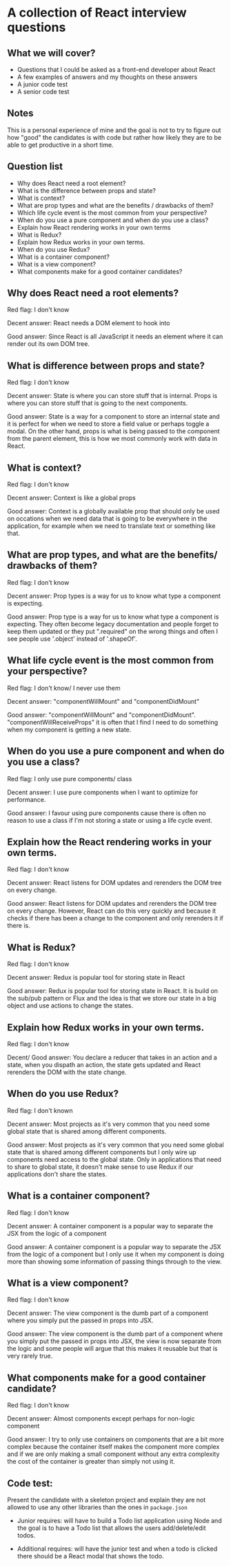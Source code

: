 # A collection of React interview questions

## What we will cover?

* Questions that I could be asked as a front-end developer about React
* A few examples of answers and my thoughts on these answers
* A junior code test
* A senior code test

## Notes

This is a personal experience of mine and the goal is not to try to figure out how "good" the candidates is with code but rather how likely they are to be able to get productive in a short time. 

## Question list

* Why does React need a root element?
* What is the difference between props and state?
* What is context?
* What are prop types and what are the benefits / drawbacks of them?
* Which life cycle event is the most common from your perspective?
* When do you use a pure component and when do you use a class?
* Explain how React rendering works in your own terms
* What is Redux?
* Explain how Redux works in your own terms.
* When do you use Redux?
* What is a container component?
* What is a view component?
* What components make for a good container candidates?

## Why does React need a root elements?

Red flag: I don't know

Decent answer: React needs a DOM element to hook into

Good answer: Since React is all JavaScript it needs an element where it can render out its own DOM tree. 

## What is difference between props and state?

Red flag: I don't know

Decent answer: State is where you can store stuff that is internal. Props is where you can store stuff that is going to the next components.

Good answer: State is a way for a component to store an internal state and it is perfect for when we need to store a field value or perhaps toggle a modal. On the other hand, props is what is being passed to the component from the parent element, this is how we most commonly work with data in React. 

## What is context?

Red flag: I don't know

Decent answer: Context is like a global props

Good answer: Context is a globally available prop that should only be used on occations when we need data that is going to be everywhere in the application, for example when we need to translate text or something like that.

## What are prop types, and what are the benefits/ drawbacks of them?

Red flag: I don't know

Decent answer: Prop types is a way for us to know what type a component is expecting. 

Good answer: Prop type is a way for us to know what type a component is expecting. They often become legacy documentation and people forget to keep them updated or they put ".required" on the wrong things and often I see people use '.object' instead of '.shapeOf'.

## What life cycle event is the most common from your perspective?

Red flag: I don't know/ I never use them

Decent answer: "componentWillMount" and "componentDidMount"

Good answer: "componentWillMount" and "componentDidMount". "componentWillReceiveProps" it is often that I find I need to do something when my component is getting a new state. 

## When do you use a pure component and when do you use a class?

Red flag: I only use pure components/ class

Decent answer: I use pure components when I want to optimize for performance.

Good answer: I favour using pure components cause there is often no reason to use a class if I'm not storing a state or using a life cycle event.  

## Explain how the React rendering works in your own terms.

Red flag: I don't know

Decent answer: React listens for DOM updates and rerenders the DOM tree on every change.

Good answer: React listens for DOM updates and rerenders the DOM tree on every change. However, React can do this very quickly and because it checks if there has been a change to the component and only rerenders it if there is. 

## What is Redux?

Red flag: I don't know

Decent answer: Redux is popular tool for storing state in React

Good answer: Redux is popular tool for storing state in React. It is build on the sub/pub pattern or Flux and the idea is that we store our state in a big object and use actions to change the states. 

## Explain how Redux works in your own terms.

Red flag: I don't know

Decent/ Good answer: You declare a reducer that takes in an action and a state, when you dispath an action, the state gets updated and React rerenders the DOM with the state change. 

## When do you use Redux?

Red flag: I don't known

Decent answer: Most projects as it's very common that you need some global state that is shared among different components.

Good answer: Most projects as it's very common that you need some global state that is shared among different components but I only wire up components need access to the global state. Only in applications that need to share to global state, it doesn't make sense to use Redux if our applications don't share the states.

## What is a container component?

Red flag: I don't know

Decent answer: A container component is a popular way to separate the JSX from the logic of a component

Good answer: A container component is a popular way to separate the JSX  from the logic of a component but I only use it when my component is doing more than showing some information of passing things through to the view. 

## What is a view component?

Red flag: I don't know

Decent answer: The view component is the dumb part of a component where you simply put the passed in props into JSX.

Good answer: The view component is the dumb part of a component where you simply put the passed in props into JSX, the view is now separate from the logic and some people will argue that this makes it reusable but that is very rarely true. 

## What components make for a good container candidate?

Red flag: I don't know

Decent answer: Almost components except perhaps for non-logic component

Good answer: I try to only use containers on components that are a bit more complex because the container itself makes the component more complex and if we are only making a small component without any extra complexity the cost of the container is greater than simply not using it.

## Code test: 

Present the candidate with a skeleton project and explain they are not allowed to use any other libraries than the ones in `package.json`

* Junior requires: will have to build a Todo list application using Node and the goal is to have a Todo list that allows the users add/delete/edit todos.

* Additional requires: will have the junior test and when a todo is clicked there should be a React modal that shows the todo.
